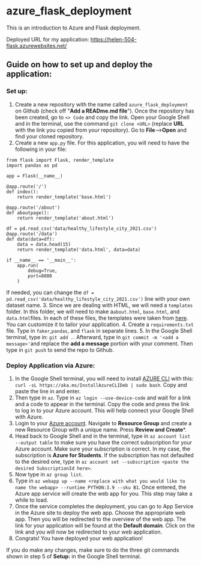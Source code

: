 # azure_flask_deployment
This is an introduction to Azure and Flask deployment.

Deployed URL for my application: https://helen-504-flask.azurewebsites.net/

## Guide on how to set up and deploy the application:
### Set up:
1. Create a new repository with the name called ```azure_flask_deployment``` on Github (check off "**Add a READme.md file**"). Once the repository has been created, go to ```<> Code``` and copy the link. Open your Google Shell and in the terminal, use the command ```git clone <URL>``` (replace **URL** with the link you copied from your repository). Go to **File**-->**Open** and find your cloned repository.
2. Create a new ```app.py``` file. For this application, you will need to have the following in your file:
```
from flask import Flask, render_template
import pandas as pd

app = Flask(__name__)

@app.route('/')
def index():
    return render_template('base.html')

@app.route('/about')
def aboutpage():
    return render_template('about.html')

df = pd.read_csv('data/healthy_lifestyle_city_2021.csv')
@app.route('/data')
def data(data=df):
    data = data.head(15)
    return render_template('data.html', data=data)

if __name__ == '__main__':
    app.run(
        debug=True,
        port=8080
    )
```
If needed, you can change the ```df = pd.read_csv('data/healthy_lifestyle_city_2021.csv')``` line with your own dataset name.
3. Since we are dealing with HTML, we will need a ```templates``` folder. In this folder, we will need to make a```about.html```, ```base.html```, and ```data.html```files. In each of these files, the templates were taken from [here](https://github.com/hantswilliams/HHA_504_2023/blob/main/WK2). You can customize it to tailor your application.
4. Create a ```requirements.txt``` file. Type in ```faker```,```pandas```, and ```flask``` in separate lines.
5. In the Google Shell terminal, type in: ```git add .```. Afterward, type in ```git commit -m '<add a message>'```and replace the **add a message** portion with your comment. Then type in ```git push``` to send the repo to Github.

### Deploy Application via Azure:
1. In the Google Shell terminal, you will need to install [AZURE CLI](https://learn.microsoft.com/en-us/cli/azure/install-azure-cli-linux?pivots=apt) with this: ```curl -sL https://aka.ms/InstallAzureCLIDeb | sudo bash```. Copy and paste the line in and enter.
2. Then type in ```az```. Type in ```az login --use-device-code``` and wait for a link and a code to appear in the terminal. Copy the code and press the link to log in to your Azure account. This will help connect your Google Shell with Azure.
3. Login to your [Azure account](https://azure.microsoft.com/en-us/). Navigate to **Resource Group** and create a new Resource Group with a unique name. Press **Review and Create***. 
4. Head back to Google Shell and in the terminal, type in ```az account list --output table``` to make sure you have the correct subscription for your Azure account. Make sure your subscription is correct. In my case, the subscription is **Azure for Students**. If the subscription has not defaulted to the desired one, type in ```az account set --subscription <paste the desired SubscriptionId here>```.
5. Now type in ```az group list```.
6. Type in ```az webapp up --name <replace with what you would like to name the webapp> --runtime PYTHON:3.9 --sku B1```. Once entered, the Azure app service will create the web app for you. This step may take a while to load.
7. Once the service completes the deployment, you can go to App Service in the Azure site to deploy the web app. Choose the appropriate web app. Then you will be redirected to the overview of the web app. The link for your application will be found at the **Default domain**. Click on the link and you will now be redirected to your web application.
8. Congrats! You have deployed your web application!

If you do make any changes, make sure to do the three git commands shown in step 5 of **Setup:** in the Google Shell terminal. 
